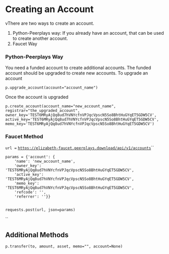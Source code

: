 # Creating an Account

vThere are two ways to create  an account.

1. Python-Peerplays way: If you already have an account, that can be used to create another account.
2. Faucet Way

### Python-Peerplays Way

You need a funded account to create additional accounts. The funded account should be upgraded to create new accounts. To upgrade an account

```text
p.upgrade_account(account="account_name")
```

Once the account is upgraded

`p.create_account(account_name="new_account_name", registrar="the_upgraded_account", owner_key='TEST6MRyAjQq8ud7hVNYcfnVPJqcVpscN5So8BhtHuGYqET5GDW5CV', active_key='TEST6MRyAjQq8ud7hVNYcfnVPJqcVpscN5So8BhtHuGYqET5GDW5CV', memo_key='TEST6MRyAjQq8ud7hVNYcfnVPJqcVpscN5So8BhtHuGYqET5GDW5CV')`



### Faucet Method

`url =` [`https://elizabeth-faucet.peerplays.download/api/v1/accounts`](https://elizabeth-faucet.peerplays.download/api/v1/accounts)\`\`

```text
params = {'account': {
    'name': 'new_account_name',
    'owner_key': 'TEST6MRyAjQq8ud7hVNYcfnVPJqcVpscN5So8BhtHuGYqET5GDW5CV',
    'active_key': 'TEST6MRyAjQq8ud7hVNYcfnVPJqcVpscN5So8BhtHuGYqET5GDW5CV',
    'memo_key': 'TEST6MRyAjQq8ud7hVNYcfnVPJqcVpscN5So8BhtHuGYqET5GDW5CV',
    'refcode': '',
    'referrer': ''}}
    
```

`requests.post(url, json=params)`

\`\`

## Additional Methods

```text
p.transfer(to, amount, asset, memo="", account=None)
```



